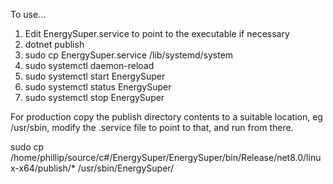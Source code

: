 To use...

1. Edit EnergySuper.service to point to the executable if necessary
2. dotnet publish
2. sudo cp EnergySuper.service /lib/systemd/system
3. sudo systemctl daemon-reload
3. sudo systemctl start EnergySuper
4. sudo systemctl status EnergySuper
5. sudo systemctl stop EnergySuper

For production copy the publish directory contents to a suitable 
location, eg /usr/sbin, modify the .service file to point to that, and run from there.

sudo cp /home/phillip/source/c#/EnergySuper/EnergySuper/bin/Release/net8.0/linux-x64/publish/* /usr/sbin/EnergySuper/
